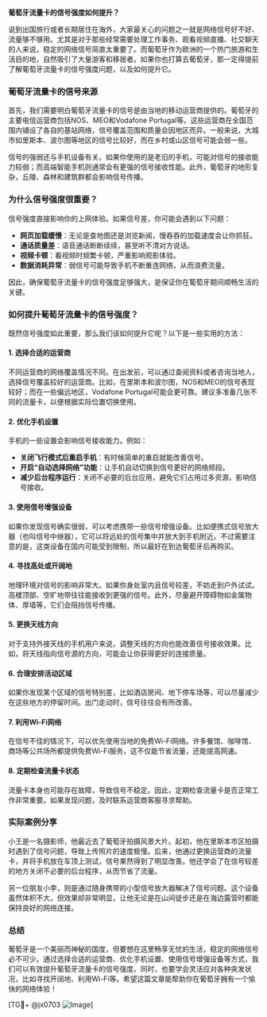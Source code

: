 **葡萄牙流量卡的信号强度如何提升？**

说到出国旅行或者长期居住在海外，大家最关心的问题之一就是网络信号好不好、流量够不够用。尤其是对于那些经常需要处理工作事务、观看视频直播、社交聊天的人来说，稳定的网络信号简直太重要了。而葡萄牙作为欧洲的一个热门旅游和生活目的地，自然吸引了大量游客和移居者。如果你也打算去葡萄牙，那一定得提前了解葡萄牙流量卡的信号强度问题，以及如何提升它。

### 葡萄牙流量卡的信号来源

首先，我们需要明白葡萄牙流量卡的信号是由当地的移动运营商提供的。葡萄牙的主要电信运营商包括NOS、MEO和Vodafone Portugal等。这些运营商在全国范围内铺设了各自的基站网络，信号覆盖范围和质量会因地区而异。一般来说，大城市如里斯本、波尔图等地区的信号比较好，而在乡村或山区信号可能会弱一些。

信号的强弱还与手机设备有关。如果你使用的是老旧的手机，可能对信号的接收能力较弱；而高端智能手机则通常会有更强的信号接收性能。此外，葡萄牙的地形复杂，丘陵、森林和建筑群都会影响信号传播。

### 为什么信号强度很重要？

信号强度直接影响你的上网体验。如果信号差，你可能会遇到以下问题：

- **网页加载缓慢**：无论是查地图还是浏览新闻，慢吞吞的加载速度会让你抓狂。
- **通话质量差**：语音通话断断续续，甚至听不清对方说话。
- **视频卡顿**：看视频时频繁卡顿，严重影响观影体验。
- **数据消耗异常**：弱信号可能导致手机不断重连网络，从而浪费流量。

因此，确保葡萄牙流量卡的信号强度足够强大，是保证你在葡萄牙期间顺畅生活的关键。

### 如何提升葡萄牙流量卡的信号强度？

既然信号强度如此重要，那么我们该如何提升它呢？以下是一些实用的方法：

#### 1. **选择合适的运营商**
   不同运营商的网络覆盖情况不同。在出发前，可以通过查阅资料或者咨询当地人，选择信号覆盖较好的运营商。比如，在里斯本和波尔图，NOS和MEO的信号表现较好；而在一些偏远地区，Vodafone Portugal可能会更可靠。建议多准备几张不同的流量卡，以便根据实际位置切换使用。

#### 2. **优化手机设置**
   手机的一些设置会影响信号接收能力。例如：
   - **关闭飞行模式后重启手机**：有时候简单的重启就能改善信号。
   - **开启“自动选择网络”功能**：让手机自动切换到信号更好的网络频段。
   - **减少后台程序运行**：关闭不必要的后台应用，避免它们占用过多资源，影响信号接收。

#### 3. **使用信号增强设备**
   如果你发现信号确实很弱，可以考虑携带一些信号增强设备。比如便携式信号放大器（也叫信号中继器），它可以将远处的信号集中并放大到手机附近。不过需要注意的是，这类设备在国内可能受到限制，所以最好在到达葡萄牙后再购买。

#### 4. **寻找高处或开阔地**
   地理环境对信号的影响非常大。如果你身处室内且信号较差，不妨走到户外试试。高楼顶部、空旷地带往往能接收到更强的信号。此外，尽量避开障碍物如金属物体、厚墙等，它们会阻挡信号传播。

#### 5. **更换天线方向**
   对于支持外接天线的手机用户来说，调整天线的方向也能改善信号接收效果。比如，将天线指向信号源的方向，可能会让你获得更好的连接质量。

#### 6. **合理安排活动区域**
   如果你发现某个区域的信号特别差，比如酒店房间、地下停车场等，可以尽量减少在这些地方的停留时间。出门走动时，信号往往会有所改善。

#### 7. **利用Wi-Fi网络**
   在信号不佳的情况下，可以优先使用当地的免费Wi-Fi网络。许多餐馆、咖啡馆、商场等公共场所都提供免费Wi-Fi服务，这不仅能节省流量，还能提高网速。

#### 8. **定期检查流量卡状态**
   流量卡本身也可能存在故障，导致信号不稳定。因此，定期检查流量卡是否正常工作非常重要。如果发现问题，及时联系运营商客服寻求帮助。

### 实际案例分享

小王是一名摄影师，他最近去了葡萄牙拍摄风景大片。起初，他在里斯本市区拍摄时遇到了信号问题，导致上传照片的速度极慢。后来，他通过更换运营商的流量卡，并将手机放在车顶上测试，信号果然得到了明显改善。他还学会了在信号较差的地方关闭不必要的后台程序，从而节省了流量。

另一位朋友小李，则是通过随身携带的小型信号放大器解决了信号问题。这个设备虽然体积不大，但效果却非常明显，让他无论是在山间徒步还是在海边露营时都能保持良好的网络连接。

### 总结

葡萄牙是一个美丽而神秘的国度，但要想在这里畅享无忧的生活，稳定的网络信号必不可少。通过选择合适的运营商、优化手机设置、使用信号增强设备等方式，我们可以有效提升葡萄牙流量卡的信号强度。同时，也要学会灵活应对各种突发状况，比如寻找开阔地、利用Wi-Fi等。希望这篇文章能帮助你在葡萄牙拥有一个愉快的网络体验！

[TG💪+ @jx0703 ![Image](https://github.com/user-attachments/assets/dbca1d08-cadb-493c-b0ec-ad6f7a83f270)]
